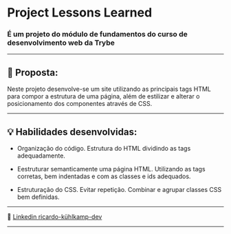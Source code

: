 # Project Lessons Learned

### É um projeto do módulo de fundamentos do curso de desenvolvimento web da Trybe

---

## 📝 Proposta:
Neste projeto desenvolve-se um site utilizando as principais tags HTML para compor a estrutura de uma página, além de estilizar e alterar o posicionamento dos componentes através de CSS.

---

## 💡 Habilidades desenvolvidas:

- Organização do código. Estrutura do HTML dividindo as tags adequadamente.

- Eestruturar semanticamente uma página HTML. Utilizando as tags corretas, bem indentadas e com as classes e ids adequados.

- Estruturação do CSS. Evitar repetição. Combinar e agrupar classes CSS bem definidas.

---

🔗 [Linkedin ricardo-kühlkamp-dev](linkedin.com/in/ricardo-kühlkamp-dev)

---